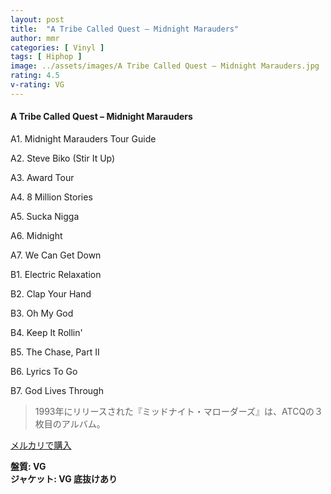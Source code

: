 ```yaml
---
layout: post
title:  "A Tribe Called Quest – Midnight Marauders"
author: mmr
categories: [ Vinyl ]
tags: [ Hiphop ]
image: ../assets/images/A Tribe Called Quest – Midnight Marauders.jpg
rating: 4.5
v-rating: VG
---
```


#### A Tribe Called Quest – Midnight Marauders

A1. Midnight Marauders Tour Guide

A2. Steve Biko (Stir It Up)

A3. Award Tour

A4. 8 Million Stories

A5. Sucka Nigga

A6. Midnight

A7. We Can Get Down

B1. Electric Relaxation

B2. Clap Your Hand

B3. Oh My God

B4. Keep It Rollin'

B5. The Chase, Part II

B6. Lyrics To Go

B7. God Lives Through

> 1993年にリリースされた『ミッドナイト・マローダーズ』は、ATCQの３枚目のアルバム。

[メルカリで購入](https://jp.mercari.com/item/m77760798156)

<div class="mt-4 mb-4 d-flex align-items-center">
<strong class="mr-1">盤質: VG</strong>
</div>
<div class="mt-4 mb-4 d-flex align-items-center">
<strong class="mr-1">ジャケット: VG 底抜けあり</strong>
</div>
